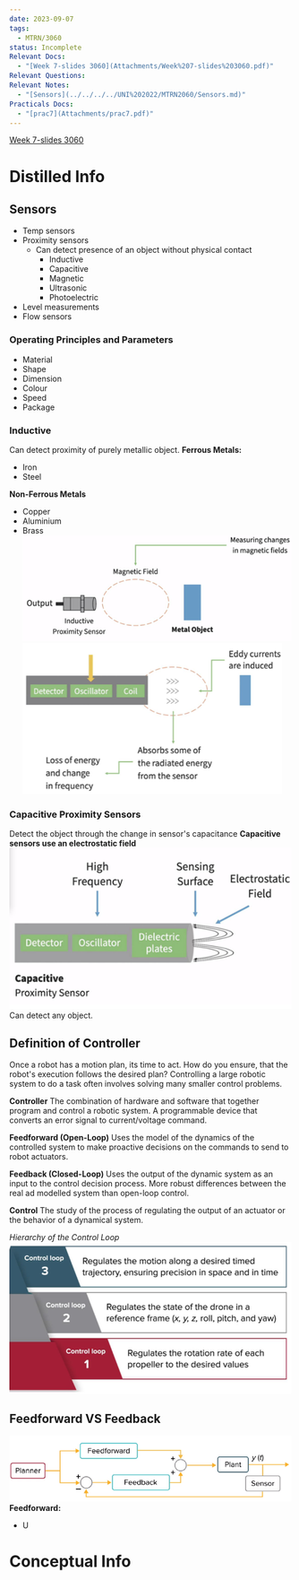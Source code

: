 ```yaml
---
date: 2023-09-07
tags:
  - MTRN/3060
status: Incomplete
Relevant Docs:
  - "[Week 7-slides 3060](Attachments/Week%207-slides%203060.pdf)"
Relevant Questions: 
Relevant Notes:
  - "[Sensors](../../../../UNI%202022/MTRN2060/Sensors.md)"
Practicals Docs:
  - "[prac7](Attachments/prac7.pdf)"
---
```

[Week 7-slides 3060](Attachments/Week%207-slides%203060.pdf)

# Distilled Info

## Sensors
- Temp sensors
- Proximity sensors
	- Can detect presence of an object without physical contact
		- Inductive
		- Capacitive
		- Magnetic
		- Ultrasonic
		- Photoelectric
- Level measurements
- Flow sensors

### Operating Principles and Parameters
- Material
- Shape
- Dimension
- Colour
- Speed
- Package

### Inductive
Can detect proximity of purely metallic object.
**Ferrous Metals:**
- Iron
- Steel

**Non-Ferrous Metals**
- Copper
- Aluminium
- Brass
![](Attachments/Pasted%20image%2020231117132503.png)
![](Attachments/Pasted%20image%2020231117132544.png)


### Capacitive Proximity Sensors
Detect the object through the change in sensor's capacitance
**Capacitive sensors use an electrostatic field**
![](Attachments/Pasted%20image%2020231117133015.png)
Can detect any object.

## Definition of Controller
Once a robot has a motion plan, its time to act. How do you ensure, that the robot's execution follows the desired plan? Controlling a large robotic system to do a task often involves solving many smaller control problems.

**Controller**
The combination of hardware and software that together program and control a robotic system. A programmable device that converts an error signal to current/voltage command.

**Feedforward (Open-Loop)**
Uses the model of the dynamics of the controlled system to make proactive decisions on the commands to send to robot actuators.

**Feedback (Closed-Loop)**
Uses the output of the dynamic system as an input to the control decision process. More robust differences between the real ad modelled system than open-loop control.

**Control**
The study of the process of regulating the output of an actuator or the behavior of a dynamical system.

*Hierarchy of the Control Loop*
![](Attachments/Pasted%20image%2020231117143143.png)

## Feedforward VS Feedback
![](Attachments/Pasted%20image%2020231117143453.png)
**Feedforward:**
- U

# Conceptual Info
